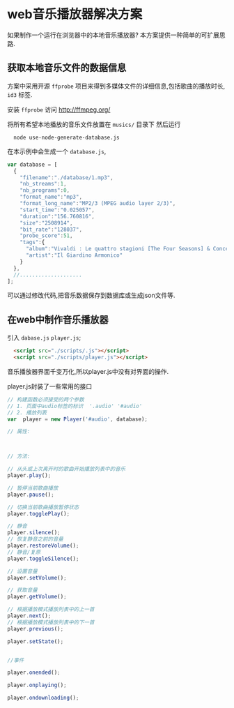 # web音乐播放器解决方案
如果制作一个运行在浏览器中的本地音乐播放器?
本方案提供一种简单的可扩展思路.

##  获取本地音乐文件的数据信息

方案中采用开源 `ffprobe` 项目来得到多媒体文件的详细信息,包括歌曲的播放时长, `id3` 标签.

安装 `ffprobe` 访问 http://ffmpeg.org/

将所有希望本地播放的音乐文件放置在 `musics/` 目录下
然后运行

```shell
  node use-node-generate-database.js
```

在本示例中会生成一个 `database.js`,
```javascript
var database = [
  {
    "filename":"./database/1.mp3",
    "nb_streams":1,
    "nb_programs":0,
    "format_name":"mp3",
    "format_long_name":"MP2/3 (MPEG audio layer 2/3)",
    "start_time":"0.025057",
    "duration":"156.760816",
    "size":"2508914",
    "bit_rate":"128037",
    "probe_score":51,
    "tags":{
      "album":"Vivaldi : Le quattro stagioni [The Four Seasons] & Concertos",
      "artist":"Il Giardino Armonico"
    }
  },
  //....................
];
```
可以通过修改代码,把音乐数据保存到数据库或生成json文件等.


## 在web中制作音乐播放器

引入 `dabase.js` `player.js`;

```html
  <script src="./scripts/.js"></script>
  <script src="./scripts/player.js"></script>
```

音乐播放器界面千变万化,所以player.js中没有对界面的操作.

player.js封装了一些常用的接口

```javascript
// 构建函数必须接受的两个参数  
// 1. 页面中audio标签的标识  '.audio' '#audio'
// 2. 播放列表   
var  player = new Player('#audio', database);

// 属性:



// 方法:

// 从头或上次离开时的歌曲开始播放列表中的音乐
player.play();

// 暂停当前歌曲播放
player.pause();

// 切换当前歌曲播放暂停状态
player.togglePlay();

// 静音
player.silence();
// 恢复静音之前的音量
player.restoreVolume();
// 静音/复原
player.toggleSilence();

// 设置音量
player.setVolume();

// 获取音量
player.getVolume();

// 根据播放模式播放列表中的上一首
player.next();
// 根据播放模式播放列表中的下一首
player.previous();

player.setState();


//事件

player.onended();

player.onplaying();

player.ondownloading();

```
